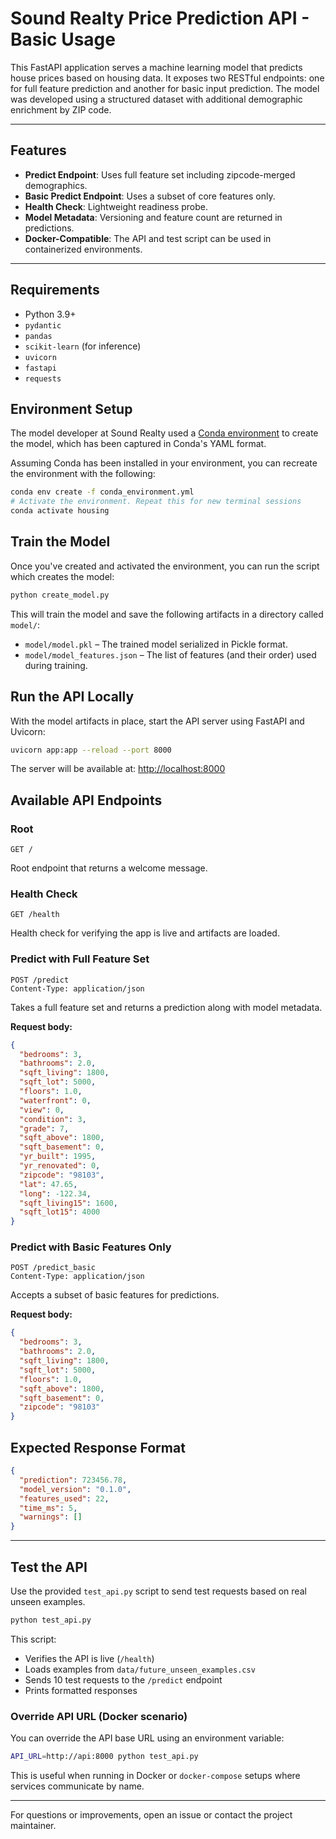
# Sound Realty Price Prediction API - Basic Usage

This FastAPI application serves a machine learning model that predicts house prices based on housing data. It exposes two RESTful endpoints: one for full feature prediction and another for basic input prediction. The model was developed using a structured dataset with additional demographic enrichment by ZIP code.

---

## Features

- **Predict Endpoint**: Uses full feature set including zipcode-merged demographics.
- **Basic Predict Endpoint**: Uses a subset of core features only.
- **Health Check**: Lightweight readiness probe.
- **Model Metadata**: Versioning and feature count are returned in predictions.
- **Docker-Compatible**: The API and test script can be used in containerized environments.

---

## Requirements

- Python 3.9+
- `pydantic`
- `pandas`
- `scikit-learn` (for inference)
- `uvicorn`
- `fastapi`
- `requests`

## Environment Setup

The model developer at Sound Realty used a [Conda environment](https://docs.conda.io/en/latest/) to create the model, which has been captured in Conda's YAML format.

Assuming Conda has been installed in your environment, you can recreate the environment with the following:

```sh
conda env create -f conda_environment.yml
# Activate the environment. Repeat this for new terminal sessions
conda activate housing
```

## Train the Model

Once you've created and activated the environment, you can run the script which creates the model:

```sh
python create_model.py
```

This will train the model and save the following artifacts in a directory called `model/`:

- `model/model.pkl` – The trained model serialized in Pickle format.
- `model/model_features.json` – The list of features (and their order) used during training.

## Run the API Locally

With the model artifacts in place, start the API server using FastAPI and Uvicorn:

```sh
uvicorn app:app --reload --port 8000
```

The server will be available at: [http://localhost:8000](http://localhost:8000)

## Available API Endpoints

### Root
```http
GET /
```
Root endpoint that returns a welcome message.

### Health Check
```http
GET /health
```
Health check for verifying the app is live and artifacts are loaded.

### Predict with Full Feature Set
```http
POST /predict
Content-Type: application/json
```
Takes a full feature set and returns a prediction along with model metadata.

**Request body:**
```json
{
  "bedrooms": 3,
  "bathrooms": 2.0,
  "sqft_living": 1800,
  "sqft_lot": 5000,
  "floors": 1.0,
  "waterfront": 0,
  "view": 0,
  "condition": 3,
  "grade": 7,
  "sqft_above": 1800,
  "sqft_basement": 0,
  "yr_built": 1995,
  "yr_renovated": 0,
  "zipcode": "98103",
  "lat": 47.65,
  "long": -122.34,
  "sqft_living15": 1600,
  "sqft_lot15": 4000
}
```

### Predict with Basic Features Only
```http
POST /predict_basic
Content-Type: application/json
```
Accepts a subset of basic features for predictions.

**Request body:**
```json
{
  "bedrooms": 3,
  "bathrooms": 2.0,
  "sqft_living": 1800,
  "sqft_lot": 5000,
  "floors": 1.0,
  "sqft_above": 1800,
  "sqft_basement": 0,
  "zipcode": "98103"
}
```

## Expected Response Format
```json
{
  "prediction": 723456.78,
  "model_version": "0.1.0",
  "features_used": 22,
  "time_ms": 5,
  "warnings": []
}
```
---

## Test the API

Use the provided `test_api.py` script to send test requests based on real unseen examples.

```bash
python test_api.py
```

This script:

* Verifies the API is live (`/health`)
* Loads examples from `data/future_unseen_examples.csv`
* Sends 10 test requests to the `/predict` endpoint
* Prints formatted responses

### Override API URL (Docker scenario)

You can override the API base URL using an environment variable:

```bash
API_URL=http://api:8000 python test_api.py
```

This is useful when running in Docker or `docker-compose` setups where services communicate by name.

---

For questions or improvements, open an issue or contact the project maintainer.







